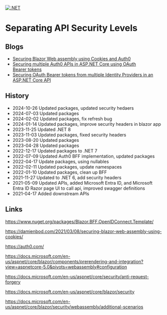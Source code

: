 [![.NET](https://github.com/damienbod/SeparatingApisPerSecurityLevel/actions/workflows/dotnet.yml/badge.svg)](https://github.com/damienbod/SeparatingApisPerSecurityLevel/actions/workflows/dotnet.yml)

# Separating API Security Levels

## Blogs

- [Securing Blazor Web assembly using Cookies and Auth0](https://damienbod.com/2021/04/12/securing-blazor-web-assembly-using-cookies-and-auth0/)
- [Securing multiple Auth0 APIs in ASP.NET Core using OAuth Bearer tokens](https://damienbod.com/2021/04/19/securing-multiple-auth0-apis-in-asp-net-core-using-oauth-bearer-tokens/)
- [Securing OAuth Bearer tokens from multiple Identity Providers in an ASP.NET Core API](https://damienbod.com/2021/05/17/securing-multiple-identity-provider-oauth-bearer-tokens-in-an-asp-net-core-api/)

## History

- 2024-10-26 Updated packages, updated security hedaers
- 2024-07-03 Updated packages
- 2024-02-02 Updated packages, fix refresh bug
- 2024-01-14 Updated packages, improve security headers in blazor app
- 2023-11-25 Updated .NET 8
- 2023-11-03 Updated packages, fixed security headers
- 2023-08-20 Updated packages
- 2023-04-28 Updated packages
- 2022-12-17 Updated packages to .NET 7
- 2022-07-09 Updated Auth0 BFF implementation, updated packages
- 2022-04-17 Update packages, using nullables
- 2022-02-11 Updated packages, update namespaces
- 2022-01-10 Updated packages, clean up BFF
- 2021-11-27 Updated to .NET 6, add security headers
- 2021-05-09 Updated APIs, added Microsoft Entra ID, and Microsoft Entra ID Razor page UI to call api, improved swagger definitions
- 2021-04-17 Added downstream APIs

## Links

https://www.nuget.org/packages/Blazor.BFF.OpenIDConnect.Template/

https://damienbod.com/2021/03/08/securing-blazor-web-assembly-using-cookies/

https://auth0.com/

https://docs.microsoft.com/en-us/aspnet/core/blazor/components/prerendering-and-integration?view=aspnetcore-5.0&pivots=webassembly#configuration

https://docs.microsoft.com/en-us/aspnet/core/security/anti-request-forgery

https://docs.microsoft.com/en-us/aspnet/core/blazor/security

https://docs.microsoft.com/en-us/aspnet/core/blazor/security/webassembly/additional-scenarios
